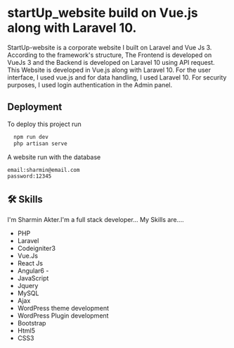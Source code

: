 # startUp_website build on Vue.js along with Laravel 10.
StartUp-website is a corporate website I built on Laravel and Vue Js 3. According to the framework's structure, The Frontend is developed on VueJs 3 and the Backend is developed on Laravel 10 using API request. This Website is developed in Vue.js along with Laravel 10. For the user interface, I used vue.js and for data handling, I used Laravel 10. For security purposes, I used login authentication in the Admin panel.


## Deployment

To deploy this project run

```bash
  npm run dev
  php artisan serve
```
A website run with the database
```bash
email:sharmin@email.com
password:12345
```
## 🛠 Skills
I'm Sharmin Akter.I'm a full stack developer... My Skills are....
- PHP
- Laravel 
- Codeigniter3 
- Vue.Js 
- React Js 
- Angular6 -
- JavaScript 
- Jquery 
- MySQL
- Ajax 
- WordPress theme development
-  WordPress Plugin development
- Bootstrap
- Html5
- CSS3
